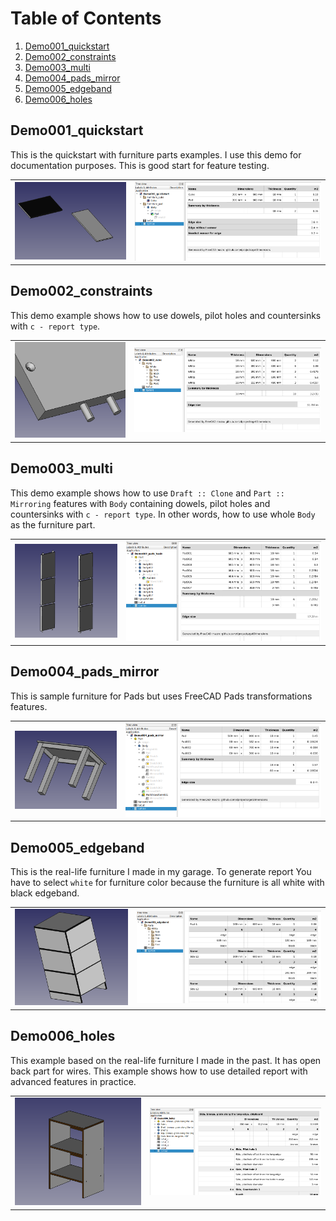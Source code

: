 # Table of Contents

1. [Demo001_quickstart](#demo001_quickstart)
2. [Demo002_constraints](#demo002_constraints)
3. [Demo003_multi](#demo003_multi)
4. [Demo004_pads_mirror](#demo004_pads_mirror)
5. [Demo005_edgeband](#demo005_edgeband)
6. [Demo006_holes](#demo006_holes)
	
## Demo001_quickstart

This is the quickstart with furniture parts examples. I use this demo for documentation purposes. This is good start for feature testing.

|   |   |
|---|---|
| ![Demo001](https://raw.githubusercontent.com/dprojects/getDimensions/master/Demo/Screenshots/Demo001/001.png) | ![Demo001](https://raw.githubusercontent.com/dprojects/getDimensions/master/Demo/Screenshots/Demo001/002.png) |

## Demo002_constraints

This demo example shows how to use dowels, pilot holes and countersinks with  `c - report type`.

|   |   |
|---|---|
| ![Demo002](https://raw.githubusercontent.com/dprojects/getDimensions/master/Demo/Screenshots/Demo002/001.png) | ![Demo002](https://raw.githubusercontent.com/dprojects/getDimensions/master/Demo/Screenshots/Demo002/002.png) |

## Demo003_multi

This demo example shows how to use `Draft :: Clone` and `Part :: Mirroring` features with `Body` containing dowels, pilot holes and countersinks with `c - report type`. In other words, how to use whole `Body` as the furniture part.

|   |   |
|---|---|
| ![Demo003](https://raw.githubusercontent.com/dprojects/getDimensions/master/Demo/Screenshots/Demo003/001.png) | ![Demo003](https://raw.githubusercontent.com/dprojects/getDimensions/master/Demo/Screenshots/Demo003/002.png) |

## Demo004_pads_mirror

This is sample furniture for Pads but uses FreeCAD Pads transformations features.

|   |   |
|---|---|
| ![Demo004](https://raw.githubusercontent.com/dprojects/getDimensions/master/Demo/Screenshots/Demo004/001.png) | ![Demo004](https://raw.githubusercontent.com/dprojects/getDimensions/master/Demo/Screenshots/Demo004/002.png) |

## Demo005_edgeband

This is the real-life furniture I made in my garage. To generate report You have to select `white` for furniture color because the furniture is all white with black edgeband.

|   |   |
|---|---|
| ![Demo005](https://raw.githubusercontent.com/dprojects/getDimensions/master/Demo/Screenshots/Demo005/001.png) | ![Demo005](https://raw.githubusercontent.com/dprojects/getDimensions/master/Demo/Screenshots/Demo005/002.png) |

## Demo006_holes

This example based on the real-life furniture I made in the past. It has open back part for wires. This example shows how to use detailed report with advanced features in practice.

|   |   |
|---|---|
| ![Demo006](https://raw.githubusercontent.com/dprojects/getDimensions/master/Demo/Screenshots/Demo006/001.png) | ![Demo006](https://raw.githubusercontent.com/dprojects/getDimensions/master/Demo/Screenshots/Demo006/002.png) |

